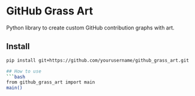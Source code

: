 # GitHub Grass Art

Python library to create custom GitHub contribution graphs with art.

## Install

```bash
pip install git+https://github.com/yourusername/github_grass_art.git

## How to use
```bash
from github_grass_art import main
main()